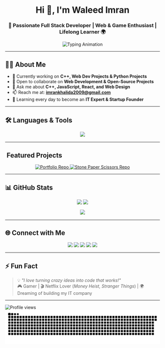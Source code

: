 <!-- Intro -->
<h1 align="center">Hi 👋, I'm Waleed Imran</h1>
<h3 align="center">🚀 Passionate Full Stack Developer | Web & Game Enthusiast | Lifelong Learner 🌍</h3>

<p align="center">
  <img src="https://readme-typing-svg.herokuapp.com?font=Fira+Code&size=22&pause=1000&color=36BCF7&center=true&vCenter=true&width=500&lines=Full+Stack+Developer;Web+and+Game+Enthusiast;Lifelong+Learner+%F0%9F%8C%8D;Turning+Ideas+into+Reality+%E2%9C%A8" alt="Typing Animation" />
</p>

---

## 👨‍💻 About Me
- 🔭 Currently working on **C++, Web Dev Projects & Python Projects**  
- 🤝 Open to collaborate on **Web Development & Open-Source Projects**  
- 💬 Ask me about **C++, JavaScript, React, and Web Design**  
- 📫 Reach me at: **imrankhalida2009@gmail.com**  
- 🌱 Learning every day to become an **IT Expert & Startup Founder**  

---

## 🛠️ Languages & Tools
<p align="center">
  <img src="https://skillicons.dev/icons?i=c,cpp,html,css,js,react,nextjs,nodejs,express,mongodb,tailwind,git&theme=dark" />
</p>

---

## ​ Featured Projects

<p align="center">
  <a href="https://github.com/WaleedImran2007/portfolio">
    <img src="https://github-readme-stats.vercel.app/api/pin/?username=WaleedImran2007&repo=portfolio&theme=tokyonight" alt="Portfolio Repo" />
  </a>
  <a href="https://github.com/WaleedImran2007/stone-paper-scissors">
    <img src="https://github-readme-stats.vercel.app/api/pin/?username=WaleedImran2007&repo=stone-paper-scissors&theme=tokyonight" alt="Stone Paper Scissors Repo" />
  </a>
</p>


---

## 📊 GitHub Stats
<p align="center">
  <img src="https://github-readme-stats.vercel.app/api?username=waleedimran2007&show_icons=true&theme=tokyonight&count_private=true" height="165" />
  <img src="https://github-readme-stats.vercel.app/api/top-langs?username=waleedimran2007&layout=compact&theme=tokyonight" height="165" />
</p>

<p align="center">
  <img src="https://github-readme-streak-stats.herokuapp.com/?user=waleedimran2007&theme=tokyonight" height="165" />
</p>

---

## 🌐 Connect with Me
<p align="center">
  <a href="mailto:imrankhalida2009@gmail.com"><img src="https://img.shields.io/badge/-Gmail-EA4335?style=for-the-badge&logo=gmail&logoColor=white" /></a>
  <a href="https://www.linkedin.com/in/waleed-imran-00ba01358/"><img src="https://img.shields.io/badge/-LinkedIn-0077B5?style=for-the-badge&logo=linkedin&logoColor=white" /></a>
  <a href="https://www.instagram.com/prof.waleed08/"><img src="https://img.shields.io/badge/-Instagram-E4405F?style=for-the-badge&logo=instagram&logoColor=white" /></a>
  <a href="https://discord.com/users/986936066848215040"><img src="https://img.shields.io/badge/-Discord-5865F2?style=for-the-badge&logo=discord&logoColor=white" /></a>
  <a href="https://portfolio-nine-inky-76.vercel.app/"><img src="https://img.shields.io/badge/-Portfolio-0A66C2?style=for-the-badge&logo=vercel&logoColor=white" /></a>
</p>

---

## ⚡ Fun Fact
> 💡 *"I love turning crazy ideas into code that works!"*  
> 🎮 Gamer | 🎬 Netflix Lover (*Money Heist, Stranger Things*) | 🌍 Dreaming of building my IT company  

---

![Profile views](https://komarev.com/ghpvc/?username=waleedimran2007&label=Profile%20views&color=36BCF7&style=flat)  
![snake gif](https://github.com/WaleedImran2007/WaleedImran2007/blob/output/github-snake-dark.svg)
